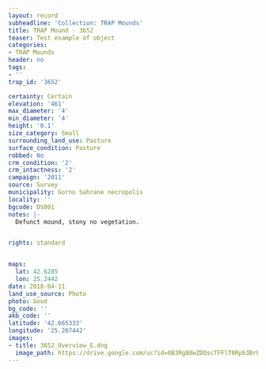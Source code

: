 ```yaml
---
layout: record
subheadline: 'Collection: TRAP Mounds'
title: TRAP Mound - 3652
teaser: Test example of object
categories:
- TRAP Mounds
header: no
tags:
- ''
trap_id: '3652'

certainty: Certain
elevation: '461'
max_diameter: '4'
min_diameter: '4'
height: '0.1'
size_category: Small
surrounding_land_use: Pasture
surface_condition: Pasture
robbed: No
crm_condition: '2'
crm_intactness: '2'
campaign: '2011'
source: Survey
municipality: Gorno Sahrane necropolis
locality: ''
bgcode: DS001
notes: |-
  Defunct mound, stony no vegetation.


rights: standard


maps:
  lat: 42.6285
  lon: 25.2442
date: 2018-04-11
land_use_source: Photo
photo: Good
bg_code: ''
akb_code: ''
latitude: '42.665333'
longitude: '25.207442'
images:
- title: 3652_Overview_E.dng
  image_path: https://drive.google.com/uc?id=0B3Rg88wZDQscTFFlT0Rpb3Brblk
---
```

